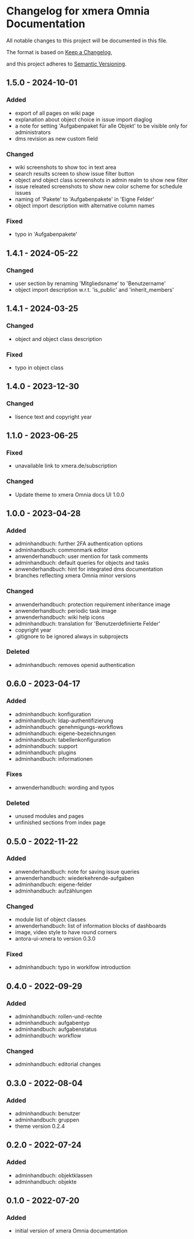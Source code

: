 # Changelog for xmera Omnia Documentation

All notable changes to this project will be documented in this file.

The format is based on [Keep a Changelog](https://keepachangelog.com/en/1.0.0/),

and this project adheres to [Semantic Versioning](https://semver.org/spec/v2.0.0.html).

## 1.5.0 - 2024-10-01

### Added

* export of all pages on wiki page
* explanation about object choice in issue import diaglog
* a note for setting 'Aufgabenpaket für alle Objekt' to be visible only for
  administrators
* dms revision as new custom field

### Changed

* wiki screenshots to show toc in text area
* search results screen to show issue filter button
* object and object class screenshots in admin realm to show new filter
* issue releated screenshots to show new color scheme for schedule issues
* naming of 'Pakete' to 'Aufgabenpakete' in 'Eigne Felder'
* object import description with alternative column names

### Fixed

* typo in 'Aufgabenpakete'

## 1.4.1 - 2024-05-22

### Changed

* user section by renaming 'Mitgliedsname' to 'Benutzername'
* object import description w.r.t. 'is_public' and 'inherit_members'

## 1.4.1 - 2024-03-25

### Changed

* object and object class description

### Fixed

* typo in object class

## 1.4.0 - 2023-12-30

### Changed

* lisence text and copyright year

## 1.1.0 - 2023-06-25

### Fixed

* unavailable link to xmera.de/subscription

### Changed

* Update theme to xmera Omnia docs UI 1.0.0

## 1.0.0 - 2023-04-28

### Added

* adminhandbuch: further 2FA authentication options
* adminhandbuch: commonmark editor
* anwenderhandbuch: user mention for task comments
* adminhandbuch: default queries for objects and tasks
* anwenderhandbuch: hint for integrated dms documentation
* branches reflecting xmera Omnia minor versions

### Changed

* anwenderhandbuch: protection requirement inheritance image
* anwenderhandbuch: periodic task image
* anwenderhandbuch: wiki help icons
* adminhandbuch: translation for 'Benutzerdefinierte Felder'
* copyright year
* .gitignore to be ignored always in subprojects

### Deleted

* adminhandbuch: removes openid authentication

## 0.6.0 - 2023-04-17

### Added

* adminhandbuch: konfiguration
* adminhandbuch: ldap-authentifizierung
* adminhandbuch: genehmigungs-workflows
* adminhandbuch: eigene-bezeichnungen
* adminhandbuch: tabellenkonfiguration
* adminhandbuch: support
* adminhandbuch: plugins
* adminhandbuch: informationen

### Fixes

* anwenderhandbuch: wording and typos

### Deleted

* unused modules and pages
* unfinished sections from index page

## 0.5.0 - 2022-11-22

### Added

* anwenderhandbuch: note for saving issue queries
* anwenderhandbuch: wiederkehrende-aufgaben
* adminhandbuch: eigene-felder
* adminhandbuch: aufzählungen

### Changed

* module list of object classes
* anwenderhandbuch: list of information blocks of dashboards
* image, video style to have round corners
* antora-ui-xmera to version 0.3.0

### Fixed

* adminhandbuch: typo in worklfow introduction

## 0.4.0 - 2022-09-29

### Added

* adminhandbuch: rollen-und-rechte
* adminhandbuch: aufgabentyp
* adminhandbuch: aufgabenstatus
* adminhandbuch: workflow

### Changed

* adminhandbuch: editorial changes

## 0.3.0 - 2022-08-04

### Added

* adminhandbuch: benutzer
* adminhandbuch: gruppen
* theme version 0.2.4

## 0.2.0 - 2022-07-24

### Added

* adminhandbuch: objektklassen
* adminhandbuch: objekte

## 0.1.0 - 2022-07-20

### Added

* initial version of xmera Omnia documentation
